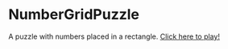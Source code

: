 # NumberGridPuzzle
A puzzle with numbers placed in a rectangle. [Click here to play!](https://maksverver.github.io/NumberGridPuzzle/)
